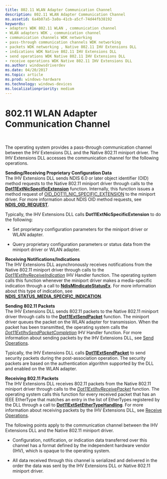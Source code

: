 ```yaml
---
title: 802.11 WLAN Adapter Communication Channel
description: 802.11 WLAN Adapter Communication Channel
ms.assetid: 6a4b07a5-3a0a-41cb-a5cf-74d44fb38192
keywords:
- adapters WDK 802.11 WLAN , communication channel
- WLAN adapters WDK , communication channel
- communication channels WDK networking
- pass-through communication channels WDK networking
- packets WDK networking , Native 802.11 IHV Extensions DLL
- indications WDK Native 802.11 IHV Extensions DLL
- send operations WDK Native 802.11 IHV Extensions DLL
- receive operations WDK Native 802.11 IHV Extensions DLL
ms.author: windowsdriverdev
ms.date: 04/20/2017
ms.topic: article
ms.prod: windows-hardware
ms.technology: windows-devices
ms.localizationpriority: medium
---
```


# 802.11 WLAN Adapter Communication Channel




 

The operating system provides a pass-through communication channel between the IHV Extensions DLL and the Native 802.11 miniport driver. The IHV Extensions DLL accesses the communication channel for the following operations.

<a href="" id="--------sending-receiving-proprietary-configuration-data"></a> **Sending/Receiving Proprietary Configuration Data**  
The IHV Extensions DLL sends NDIS 6.0 or later object identifier (OID) method requests to the Native 802.11 miniport driver through calls to the [**Dot11ExtNicSpecificExtension**](https://msdn.microsoft.com/library/windows/hardware/ff547526) function. Internally, this function issues a method request of [OID\_DOT11\_NIC\_SPECIFIC\_EXTENSION](https://msdn.microsoft.com/library/windows/hardware/ff569393) to the miniport driver. For more information about NDIS OID method requests, see [**NDIS\_OID\_REQUEST**](https://msdn.microsoft.com/library/windows/hardware/ff566710).

Typically, the IHV Extensions DLL calls **Dot11ExtNicSpecificExtension** to do the following:

-   Set proprietary configuration parameters for the miniport driver or WLAN adapter.

-   Query proprietary configuration parameters or status data from the miniport driver or WLAN adapter.

<a href="" id="receiving-notifications-indications"></a>**Receiving Notifications/Indications**  
The IHV Extensions DLL asynchronously receives notifications from the Native 802.11 miniport driver through calls to the [*Dot11ExtIhvReceiveIndication*](https://msdn.microsoft.com/library/windows/hardware/ff547512) IHV Handler function. The operating system calls this function whenever the miniport driver makes a media-specific indication through a call to [**NdisMIndicateStatusEx**](https://msdn.microsoft.com/library/windows/hardware/ff563600). For more information about this type of indication, see [**NDIS\_STATUS\_MEDIA\_SPECIFIC\_INDICATION**](https://msdn.microsoft.com/library/windows/hardware/ff567399).

<a href="" id="sending-802-11-packets"></a>**Sending 802.11 Packets**  
The IHV Extensions DLL sends 802.11 packets to the Native 802.11 miniport driver through calls to the [**Dot11ExtSendPacket**](https://msdn.microsoft.com/library/windows/hardware/ff547563) function. The miniport driver queues the packet on the WLAN adapter for transmission. When the packet has been transmitted, the operating system calls the [*Dot11ExtIhvSendPacketCompletion*](https://msdn.microsoft.com/library/windows/hardware/ff547516) IHV Handler function. For more information about sending packets by the IHV Extensions DLL, see [Send Operations](send-operations.md).

Typically, the IHV Extensions DLL calls [**Dot11ExtSendPacket**](https://msdn.microsoft.com/library/windows/hardware/ff547563) to send security packets during the post-association operation. The security packets are based on the authentication algorithm supported by the DLL and enabled on the WLAN adapter.

<a href="" id="receiving-802-11-packets"></a>**Receiving 802.11 Packets**  
The IHV Extensions DLL receives 802.11 packets from the Native 802.11 miniport driver through calls to the [*Dot11ExtIhvReceivePacket*](https://msdn.microsoft.com/library/windows/hardware/ff547513) function. The operating system calls this function for every received packet that has an IEEE EtherType that matches an entry in the list of EtherTypes registered by the DLL through a call to [**Dot11ExtSetEtherTypeHandling**](https://msdn.microsoft.com/library/windows/hardware/ff547587). For more information about receiving packets by the IHV Extensions DLL, see [Receive Operations](receive-operations.md).

The following points apply to the communication channel between the IHV Extensions DLL and the Native 802.11 miniport driver.

-   Configuration, notification, or indication data transferred over this channel has a format defined by the independent hardware vendor (IHV), which is opaque to the operating system.

-   All data received through this channel is serialized and delivered in the order the data was sent by the IHV Extensions DLL or Native 802.11 miniport driver.

 

 





